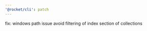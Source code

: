 ```yaml
---
'@rocket/cli': patch
---
```


fix: windows path issue avoid filtering of index section of collections
